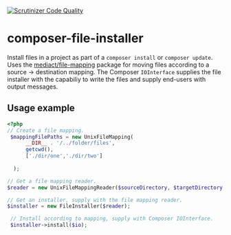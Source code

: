 [![Scrutinizer Code Quality](https://scrutinizer-ci.com/g/mediact/composer-file-installer/badges/quality-score.png?b=master)](https://scrutinizer-ci.com/g/mediact/composer-file-installer/?branch=master)

# composer-file-installer
Install files in a project as part of a `composer install` or `composer update`. Uses the [mediact/file-mapping](https://github.com/mediact/file-mapping) package for moving files according to a source -> destination mapping. The Composer `IOInterface` supplies the file installer with the capabiliy to write the files and supply end-users with output messages.

## Usage example
```php
<?php
// Create a file mapping.
 $mappingFilePaths = new UnixFileMapping(
      __DIR__ . '/../folder/files',
      getcwd(),
      ['./dir/one','./dir/two']
      
  );

// Get a file mapping reader.
$reader = new UnixFileMappingReader($sourceDirectory, $targetDirectory, $mappingFilePaths);

// Get an installer, supply with the file mapping reader.
$installer = new FileInstaller($reader);

 // Install according to mapping, supply with Composer IOInterface.
 $installer->install($io);
```
